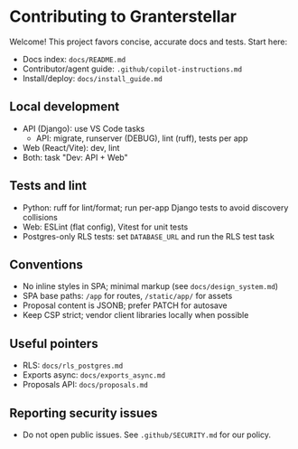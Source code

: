 # Contributing to Granterstellar

Welcome! This project favors concise, accurate docs and tests. Start here:

- Docs index: `docs/README.md`
- Contributor/agent guide: `.github/copilot-instructions.md`
- Install/deploy: `docs/install_guide.md`

## Local development
- API (Django): use VS Code tasks
  - API: migrate, runserver (DEBUG), lint (ruff), tests per app
- Web (React/Vite): dev, lint
- Both: task "Dev: API + Web"

## Tests and lint
- Python: ruff for lint/format; run per-app Django tests to avoid discovery collisions
- Web: ESLint (flat config), Vitest for unit tests
- Postgres-only RLS tests: set `DATABASE_URL` and run the RLS test task

## Conventions
- No inline styles in SPA; minimal markup (see `docs/design_system.md`)
- SPA base paths: `/app` for routes, `/static/app/` for assets
- Proposal content is JSONB; prefer PATCH for autosave
- Keep CSP strict; vendor client libraries locally when possible

## Useful pointers
- RLS: `docs/rls_postgres.md`
- Exports async: `docs/exports_async.md`
- Proposals API: `docs/proposals.md`

## Reporting security issues
- Do not open public issues. See `.github/SECURITY.md` for our policy.
